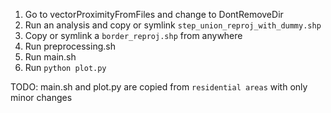 1. Go to vectorProximityFromFiles and change to DontRemoveDir
2. Run an analysis and copy or symlink `step_union_reproj_with_dummy.shp`
3. Copy or symlink a `border_reproj.shp` from anywhere
4. Run preprocessing.sh
5. Run main.sh
6. Run `python plot.py`

TODO: main.sh and plot.py are copied from `residential areas` with only minor changes
